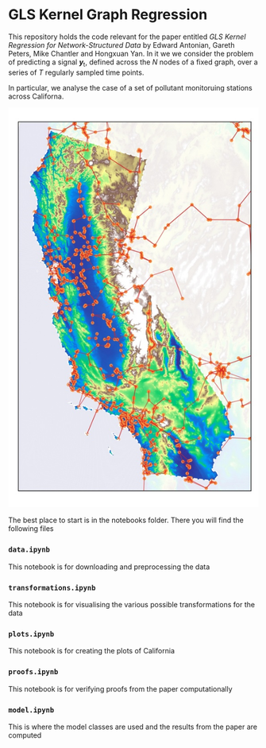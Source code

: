 # GLS Kernel Graph Regression

This repository holds the code relevant for the paper entitled *GLS Kernel Regression for Network-Structured Data* by Edward Antonian, Gareth Peters, Mike Chantler and Hongxuan Yan. In it we  we consider the problem of predicting a signal ***y***<sub>t</sub>, defined across the *N* nodes of a fixed graph, over a series of *T* regularly sampled time points. 

In particular, we analyse the case of a set of pollutant monitoruing stations across Californa. 

![](notebooks/cali-elev-map-scaled.jpg)

The best place to start is in the notebooks folder. There you will find the following files

### `data.ipynb`

This notebook is for downloading and preprocessing the data

### `transformations.ipynb`

This notebook is for visualising the various possible transformations for the data

### `plots.ipynb`

This notebook is for creating the plots of California

### `proofs.ipynb`

This notebook is for verifying proofs from the paper computationally

### `model.ipynb`

This is where the model classes are used and the results from the paper are computed